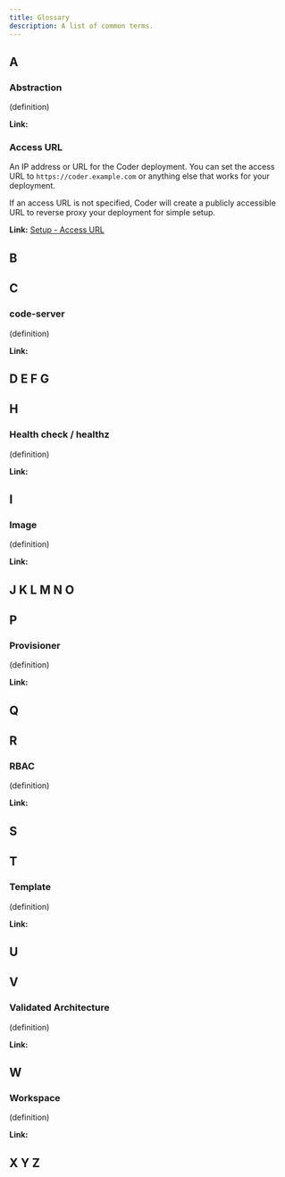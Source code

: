 ```yaml
---
title: Glossary
description: A list of common terms.
---
```


## A

### Abstraction

(definition)

**Link:**

### Access URL

An IP address or URL for the Coder deployment. You can set the access URL to
`https://coder.example.com` or anything else that works for your deployment.

If an access URL is not specified, Coder will create a publicly accessible URL
to reverse proxy your deployment for simple setup.

**Link:** [Setup - Access URL](../admin/setup/index.md#access-url)

## B

## C

### code-server

(definition)

**Link:**

## D E F G

## H

### Health check / healthz

(definition)

**Link:**

## I

### Image

(definition)

**Link:**

## J K L M N O

## P

### Provisioner

(definition)

**Link:**

## Q

## R

### RBAC

(definition)

**Link:**

## S

## T

### Template

(definition)

**Link:**

## U

## V

### Validated Architecture

(definition)

**Link:**

## W

### Workspace

(definition)

**Link:**

## X Y Z
